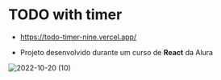 # TODO with timer
- https://todo-timer-nine.vercel.app/

- Projeto desenvolvido durante um curso de **React** da Alura



![2022-10-20 (10)](https://user-images.githubusercontent.com/103390905/196953535-3033a6b8-8f1a-4e0f-9997-4af6e995e94f.png)


